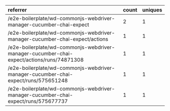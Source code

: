 | referrer                                                                                  | count | uniques |
| :---------------------------------------------------------------------------------------- | :---- | :------ |
| /e2e-boilerplate/wd-commonjs-webdriver-manager-cucumber-chai-expect                       | 2     | 1       |
| /e2e-boilerplate/wd-commonjs-webdriver-manager-cucumber-chai-expect/actions               | 1     | 1       |
| /e2e-boilerplate/wd-commonjs-webdriver-manager-cucumber-chai-expect/actions/runs/74871308 | 1     | 1       |
| /e2e-boilerplate/wd-commonjs-webdriver-manager-cucumber-chai-expect/runs/575651248        | 1     | 1       |
| /e2e-boilerplate/wd-commonjs-webdriver-manager-cucumber-chai-expect/runs/575677737        | 1     | 1       |